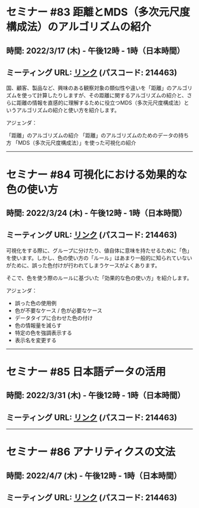 # セミナー #83 距離とMDS（多次元尺度構成法）のアルゴリズムの紹介

## 時間: 2022/3/17 (木) - 午後12時 - 1時（日本時間）

## ミーティング URL: [リンク](https://us02web.zoom.us/j/331585134?pwd=VGVyeXBRWjFMT2hESFdhSU45Z2d0dz09) (パスコード: 214463)

国、顧客、製品など、興味のある観察対象の類似性や違いを「距離」のアルゴリズムを使って計算したりしますが、その距離に関するアルゴリズムの紹介と、さらに距離の情報を直感的に理解するために役立つMDS（多次元尺度構成法）というアルゴリズムの紹介と使い方を紹介します。

アジェンダ：

「距離」のアルゴリズムの紹介
「距離」のアルゴリズムのためのデータの持ち方
「MDS（多次元尺度構成法）」を使った可視化の紹介

----

# セミナー #84 可視化における効果的な色の使い方

## 時間: 2022/3/24 (木) - 午後12時 - 1時（日本時間）

## ミーティング URL: [リンク](https://us02web.zoom.us/j/331585134?pwd=VGVyeXBRWjFMT2hESFdhSU45Z2d0dz09) (パスコード: 214463)

可視化をする際に、グループに分けたり、値自体に意味を持たせるために「色」を使います。しかし、色の使い方の「ルール」はあまり一般的に知られていないがために、誤った色付けが行われてしまうケースがよくあります。

そこで、色を使う際のルールに基づいた「効果的な色の使い方」を紹介します。


アジェンダ：

* 誤った色の使用例
* 色が不要なケース / 色が必要なケース
* データタイプに合わせた色の付け
* 色の情報量を減らす
* 特定の色を強調表示する
* 表示名を変更する


----

# セミナー #85 日本語データの活用

## 時間: 2022/3/31 (木) - 午後12時 - 1時（日本時間）

## ミーティング URL: [リンク](https://us02web.zoom.us/j/331585134?pwd=VGVyeXBRWjFMT2hESFdhSU45Z2d0dz09) (パスコード: 214463)

----

# セミナー #86 アナリティクスの文法

## 時間: 2022/4/7 (木) - 午後12時 - 1時（日本時間）

## ミーティング URL: [リンク](https://us02web.zoom.us/j/331585134?pwd=VGVyeXBRWjFMT2hESFdhSU45Z2d0dz09) (パスコード: 214463)

